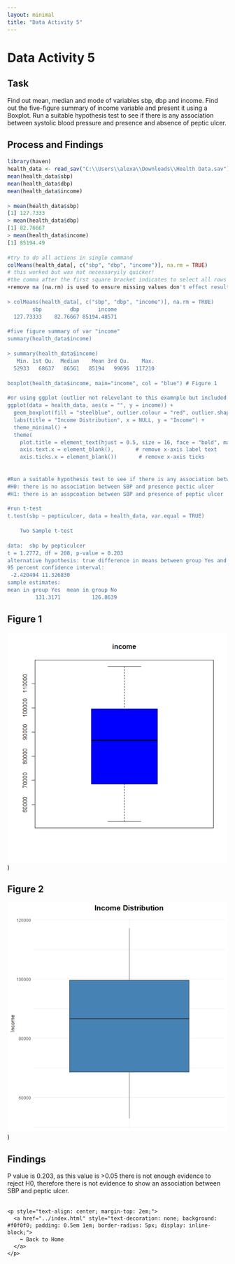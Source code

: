 ```yaml
---
layout: minimal
title: "Data Activity 5"
---
```


# Data Activity 5

## Task

Find out mean, median and mode of variables sbp, dbp and income.
Find out the five-figure summary of income variable and present it using a Boxplot.
Run a suitable hypothesis test to see if there is any association between systolic blood pressure and presence and absence of peptic ulcer.

## Process and Findings

```r
library(haven)
health_data <- read_sav("C:\\Users\\alexa\\Downloads\\Health Data.sav")
mean(health_data$sbp)
mean(health_data$dbp)
mean(health_data$income)

> mean(health_data$sbp)
[1] 127.7333
> mean(health_data$dbp)
[1] 82.76667
> mean(health_data$income)
[1] 85194.49

#try to do all actions in single command
colMeans(health_data[, c("sbp", "dbp", "income")], na.rm = TRUE)
# this worked but was not necessaryily quicker!
#the comma after the first square bracket indicates to select all rows (data[rows, columns])
¤remove na (na.rm) is used to ensure missing values don't effect result

> colMeans(health_data[, c("sbp", "dbp", "income")], na.rm = TRUE)
        sbp         dbp      income 
  127.73333    82.76667 85194.48571

#five figure summary of var "income"
summary(health_data$income)

> summary(health_data$income)
   Min. 1st Qu.  Median    Mean 3rd Qu.    Max. 
  52933   68637   86561   85194   99696  117210

boxplot(health_data$income, main="income", col = "blue") # Figure 1

#or using ggplot (outlier not relevelant to this examnple but included for reference).  Figure 2
ggplot(data = health_data, aes(x = "", y = income)) +
  geom_boxplot(fill = "steelblue", outlier.colour = "red", outlier.shape = 16) +
  labs(title = "Income Distribution", x = NULL, y = "Income") +
  theme_minimal() +
  theme(
    plot.title = element_text(hjust = 0.5, size = 16, face = "bold", margin = margin(b = 15)), #center title
    axis.text.x = element_blank(),       # remove x-axis label text
    axis.ticks.x = element_blank())       # remove x-axis ticks


#Run a suitable hypothesis test to see if there is any association between systolic blood pressure and presence and absence of peptic ulcer.
#H0: there is no association between SBP and presence pectic ulcer
#H1: there is an asspcoation between SBP and presence of peptic ulcer

#run t-test
t.test(sbp ~ pepticulcer, data = health_data, var.equal = TRUE)

	Two Sample t-test

data:  sbp by pepticulcer
t = 1.2772, df = 208, p-value = 0.203
alternative hypothesis: true difference in means between group Yes and group No is not equal to 0
95 percent confidence interval:
 -2.420494 11.326830
sample estimates:
mean in group Yes  mean in group No 
         131.3171          126.8639 

```
## Figure 1
![Figure 1](https://raw.githubusercontent.com/sjackson-DS25/sjackson-DS25.github.io/master/dataactivity5figure1.png))

## Figure 2
![Figure 2](https://raw.githubusercontent.com/sjackson-DS25/sjackson-DS25.github.io/master/dataactivity5figure2.png))

## Findings
P value is 0.203, as this value is >0.05 there is not enough evidence to reject H0, therefore there is not evidence to show an association between SBP and peptic ulcer.  


```

<p style="text-align: center; margin-top: 2em;">
  <a href="../index.html" style="text-decoration: none; background: #f0f0f0; padding: 0.5em 1em; border-radius: 5px; display: inline-block;">
    ⬅️ Back to Home
  </a>
</p>
